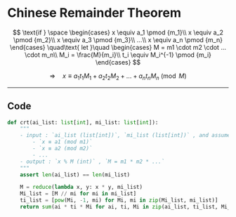 # Chinese Remainder Theorem

$$
\text{if } \space
\begin{cases}
x \equiv a_1 \pmod {m_1}\\
x \equiv a_2 \pmod {m_2}\\
x \equiv a_3 \pmod {m_3}\\
...\\
x \equiv a_n \pmod {m_n}
\end{cases}
\quad\text{ let }\quad
\begin{cases}
M = m1 \cdot m2 \cdot ... \cdot m_n\\
M_i = \frac{M}{m_i}\\
t_i \equiv M_i^{-1} \pmod {m_i}
\end{cases}
$$

$$
\Rightarrow \quad x \equiv a_1t_1M_1 + a_2t_2M_2 + ... + a_nt_nM_n \pmod M
$$


---
## Code

```python
def crt(ai_list: list[int], mi_list: list[int]):
    """
    - input : `ai_list (list[int])`, `mi_list (list[int])` , and assume `ai_list = [a1, a2, ...]`, `mi_list = [m1 ,m2, ...]`
        - `x ≡ a1 (mod m1)`
        - `x ≡ a2 (mod m2)`
        - ...
    - output : `x % M (int)` , `M = m1 * m2 * ...`
    """
    assert len(ai_list) == len(mi_list)

    M = reduce(lambda x, y: x * y, mi_list)
    Mi_list = [M // mi for mi in mi_list]
    ti_list = [pow(Mi, -1, mi) for Mi, mi in zip(Mi_list, mi_list)]
    return sum(ai * ti * Mi for ai, ti, Mi in zip(ai_list, ti_list, Mi_list)) % M
```
